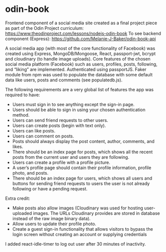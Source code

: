 # odin-book

Frontend component of a social media site created as a final project piece as part of the Odin Project curriculum: https://www.theodinproject.com/lessons/nodejs-odin-book
To see backend component (Express): https://github.com/Melanie-J-Baker/odin-book-api

A social media app (with most of the core functionality of Facebook) was created using Express, MongoDB/Mongoose, React, passport-jwt, bcrypt and cloudinary (to handle image uploads). Core features of the chosen social media platform (Facebook) such as users, profiles, posts, following, and “liking” are implemented. Authenticated using passportJS. Faker module from npm was used to populate the database with some default data like users, posts and comments (see populatedb.js).

The following requirements are a very global list of features the app was required to have:

- Users must sign in to see anything except the sign-in page.
- Users should be able to sign in using your chosen authentication method.
- Users can send friend requests to other users.
- Users can create posts (begin with text only).
- Users can like posts.
- Users can comment on posts.
- Posts should always display the post content, author, comments, and likes.
- There should be an index page for posts, which shows all the recent posts from the current user and users they are following.
- Users can create a profile with a profile picture.
- A user’s profile page should contain their profile information, profile photo, and posts.
- There should be an index page for users, which shows all users and buttons for sending friend requests to users the user is not already following or have a pending request.

Extra credit:

- Make posts also allow images (Cloudinary was used for hosting user-uploaded images. The URLs Cloudinary provides are stored in database instead of the raw image binary data).
- Allow users to update their profile photo.
- Create a guest sign-in functionality that allows visitors to bypass the login screen without creating an account or supplying credentials

I added react-idle-timer to log out user after 30 minutes of inactivity.
